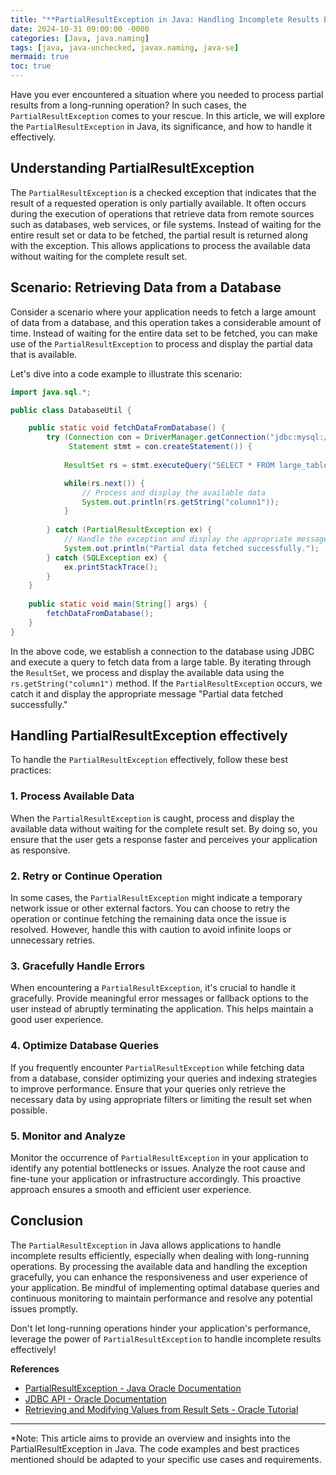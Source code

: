 ```yaml
---
title: "**PartialResultException in Java: Handling Incomplete Results Efficiently**"
date: 2024-10-31 09:00:00 -0000
categories: [Java, java.naming]
tags: [java, java-unchecked, javax.naming, java-se]
mermaid: true
toc: true
---
```



Have you ever encountered a situation where you needed to process partial results from a long-running operation? In such cases, the `PartialResultException` comes to your rescue. In this article, we will explore the `PartialResultException` in Java, its significance, and how to handle it effectively.

## Understanding PartialResultException

The `PartialResultException` is a checked exception that indicates that the result of a requested operation is only partially available. It often occurs during the execution of operations that retrieve data from remote sources such as databases, web services, or file systems. Instead of waiting for the entire result set or data to be fetched, the partial result is returned along with the exception. This allows applications to process the available data without waiting for the complete result set.

## Scenario: Retrieving Data from a Database

Consider a scenario where your application needs to fetch a large amount of data from a database, and this operation takes a considerable amount of time. Instead of waiting for the entire data set to be fetched, you can make use of the `PartialResultException` to process and display the partial data that is available.

Let's dive into a code example to illustrate this scenario:

```java
import java.sql.*;

public class DatabaseUtil {

    public static void fetchDataFromDatabase() {
        try (Connection con = DriverManager.getConnection("jdbc:mysql://localhost:3306/mydb", "username", "password");
             Statement stmt = con.createStatement()) {
             
            ResultSet rs = stmt.executeQuery("SELECT * FROM large_table");

            while(rs.next()) {
                // Process and display the available data
                System.out.println(rs.getString("column1"));
            }
            
        } catch (PartialResultException ex) {
            // Handle the exception and display the appropriate message
            System.out.println("Partial data fetched successfully.");
        } catch (SQLException ex) {
            ex.printStackTrace();
        }
    }
    
    public static void main(String[] args) {
        fetchDataFromDatabase();
    }
}
```

In the above code, we establish a connection to the database using JDBC and execute a query to fetch data from a large table. By iterating through the `ResultSet`, we process and display the available data using the `rs.getString("column1")` method. If the `PartialResultException` occurs, we catch it and display the appropriate message "Partial data fetched successfully."

## Handling PartialResultException effectively

To handle the `PartialResultException` effectively, follow these best practices:

### 1. Process Available Data

When the `PartialResultException` is caught, process and display the available data without waiting for the complete result set. By doing so, you ensure that the user gets a response faster and perceives your application as responsive.

### 2. Retry or Continue Operation

In some cases, the `PartialResultException` might indicate a temporary network issue or other external factors. You can choose to retry the operation or continue fetching the remaining data once the issue is resolved. However, handle this with caution to avoid infinite loops or unnecessary retries.

### 3. Gracefully Handle Errors

When encountering a `PartialResultException`, it's crucial to handle it gracefully. Provide meaningful error messages or fallback options to the user instead of abruptly terminating the application. This helps maintain a good user experience.

### 4. Optimize Database Queries

If you frequently encounter `PartialResultException` while fetching data from a database, consider optimizing your queries and indexing strategies to improve performance. Ensure that your queries only retrieve the necessary data by using appropriate filters or limiting the result set when possible.

### 5. Monitor and Analyze

Monitor the occurrence of `PartialResultException` in your application to identify any potential bottlenecks or issues. Analyze the root cause and fine-tune your application or infrastructure accordingly. This proactive approach ensures a smooth and efficient user experience.

## Conclusion

The `PartialResultException` in Java allows applications to handle incomplete results efficiently, especially when dealing with long-running operations. By processing the available data and handling the exception gracefully, you can enhance the responsiveness and user experience of your application. Be mindful of implementing optimal database queries and continuous monitoring to maintain performance and resolve any potential issues promptly.

Don't let long-running operations hinder your application's performance, leverage the power of `PartialResultException` to handle incomplete results effectively!

**References**
- [PartialResultException - Java Oracle Documentation](https://docs.oracle.com/javase/10/docs/api/java/sql/PartialResultException.html)
- [JDBC API - Oracle Documentation](https://docs.oracle.com/javase/tutorial/jdbc/basics/index.html)
- [Retrieving and Modifying Values from Result Sets - Oracle Tutorial](https://docs.oracle.com/javase/tutorial/jdbc/basics/retrieving.html)

***

*Note: This article aims to provide an overview and insights into the PartialResultException in Java. The code examples and best practices mentioned should be adapted to your specific use cases and requirements.